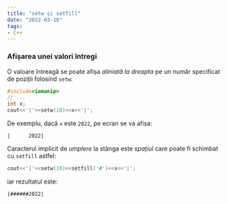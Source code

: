 ```yaml
---
title: "setw și setfill"
date: "2022-03-18"
tags:
- C++
---
```


### Afișarea unei valori întregi

O valoare întreagă se poate afișa *aliniată la dreapta* pe un număr specificat
de poziții folosind `setw`:


```cpp
#include<iomanip>
// ...
int x;
cout<<'|'<<setw(10)<<x<<'|';
```

De exemplu, dacă `x` este `2022`, pe ecran se va afișa:

```
|      2022|
```

Caracterul implicit de *umplere* la stânga este *spațiul* care poate fi
schimbat cu `setfill` astfel:

```cpp
cout<<'|'<<setw(10)<<setfill('#')<<x<<'|';
```

iar rezultatul este:

```
|######2022|
```

